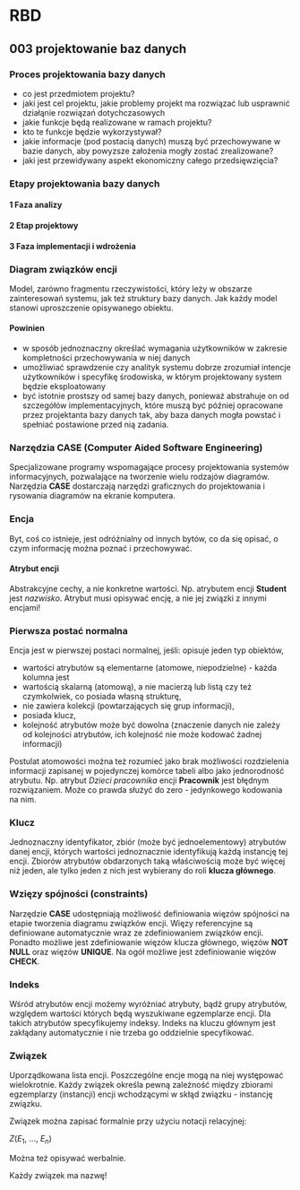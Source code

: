 # RBD

## 003 projektowanie baz danych

### Proces projektowania bazy danych

- co jest przedmiotem projektu?
- jaki jest cel projektu, jakie problemy projekt ma rozwiązać lub usprawnić działąnie rozwiązań dotychczasowych
- jakie funkcje będą realizowane w ramach projektu?
- kto te funkcje będzie wykorzystywał?
- jakie informacje (pod postacią danych) muszą być przechowywane w bazie danych, aby powyzsze założenia mogły zostać zrealizowane?
- jaki jest przewidywany aspekt ekonomiczny całego przedsięwzięcia?

### Etapy projektowania bazy danych

#### 1 Faza analizy

#### 2 Etap projektowy

#### 3 Faza implementacji i wdrożenia

### Diagram związków encji

Model, zarówno fragmentu rzeczywistości, który leży w obszarze zainteresowań systemu, jak też struktury bazy danych. Jak każdy model stanowi uproszczenie opisywanego obiektu.

#### Powinien

- w sposób jednoznaczny określać wymagania użytkowników w zakresie kompletności przechowywania w niej danych 
- umożliwiać sprawdzenie czy analityk systemu dobrze zrozumiał intencje
użytkowników i specyfikę środowiska, w którym projektowany system będzie
eksploatowany
- być istotnie prostszy od samej bazy danych, ponieważ abstrahuje on od szczegółów implementacyjnych, które muszą być później opracowane przez projektanta bazy danych tak, aby baza danych mogła powstać i spełniać postawione przed nią
zadania.

### Narzędzia CASE (Computer Aided Software Engineering)

Specjalizowane programy wspomagające procesy projektowania systemów
informacyjnych, pozwalające na tworzenie wielu rodzajów diagramów. Narzędzia **CASE** dostarczają narzędzi graficznych do projektowania i rysowania diagramów na ekranie komputera.

### Encja

Byt, coś co istnieje, jest odróżnialny od innych bytów, co da się opisać, o czym informację można poznać i przechowywać.

#### Atrybut encji

Abstrakcyjne cechy, a nie konkretne wartości. Np. atrybutem encji **Student** jest _nazwisko_. Atrybut musi opisywać encję, a nie jej związki z innymi encjami!

### Pierwsza postać normalna

Encja jest w pierwszej postaci normalnej, jeśli:
opisuje jeden typ obiektów,
- wartości atrybutów są elementarne (atomowe, niepodzielne) - każda kolumna jest
- wartością skalarną (atomową), a nie macierzą lub listą czy też czymkolwiek, co posiada własną strukturę,
- nie zawiera kolekcji (powtarzających się grup informacji),
- posiada klucz,
- kolejność atrybutów może być dowolna (znaczenie danych nie zależy od kolejności atrybutów, ich kolejność nie może kodować żadnej informacji)

Postulat atomowości można też rozumieć jako brak możliwości rozdzielenia informacji zapisanej w pojedynczej komórce tabeli albo jako jednorodność atrybutu. Np. atrybut _Dzieci pracownika_ encji **Pracownik** jest błędnym rozwiązaniem. Może co prawda służyć do zero - jedynkowego kodowania na nim.

### Klucz

Jednoznaczny identyfikator, zbiór (może być jednoelementowy) atrybutów danej encji, których wartości jednoznacznie identyfikują każdą instancję tej encji. Zbiorów atrybutów obdarzonych taką właściwością może być więcej niż jeden, ale tylko jeden z nich jest wybierany do roli **klucza głównego**.

### Wzięzy spójności (constraints)

Narzędzie **CASE** udostępniają możliwość definiowania więzów spójności na etapie tworzenia diagramu związków encji. Więzy referencyjne są definiowane automatycznie wraz ze zdefiniowaniem związków encji. Ponadto możliwe jest zdefiniowanie więzów klucza głównego, więzów **NOT NULL** oraz więzów **UNIQUE**. Na ogół możliwe jest zdefiniowanie więzów **CHECK**.

### Indeks

Wśród atrybutów encji możemy wyróżniać atrybuty, bądź grupy atrybutów, względem wartości których będą wyszukiwane egzemplarze encji. Dla takich atrybutów specyfikujemy indeksy. Indeks na kluczu głównym jest zakłądany automatycznie i nie trzeba go oddzielnie specyfikować.

### Związek

Uporządkowana lista encji. Poszczególne encje mogą na niej występować wielokrotnie. Każdy związek określa pewną zależność między zbiorami egzemplarzy (instancji) encji wchodzącymi w skłąd związku - instancję związku.

Związek można zapisać formalnie przy użyciu notacji relacyjnej:  

$Z(E_1,\  ...,\ E_n)$

Można też opisywać werbalnie.

Każdy związek ma nazwę!
